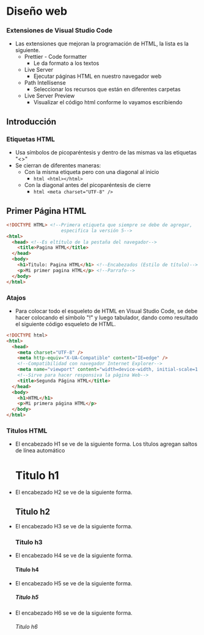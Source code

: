 # Diseño web
### Extensiones de Visual Studio Code
- Las extensiones que mejoran la programación de HTML, la lista es la siguiente.
  - Prettier - Code formatter
    - Le da formato a los textos
  - Live Server 
    - Ejecutar páginas HTML en nuestro navegador web
  - Path Intellisense
    - Seleccionar los recursos que están en diferentes carpetas
  - Live Server Preview
    - Visualizar el código html conforme lo vayamos escribiendo
## Introducción
### Etiquetas HTML
- Usa símbolos de picoparéntesis y dentro de las mismas va las etiquetas "<>"
- Se cierran de diferentes maneras:
  - Con la misma etiqueta pero con una diagonal al inicio
    - ```html <html></html>``` 
  - Con la diagonal antes del picoparéntesis de cierre
    - ```html <meta charset="UTF-8" />```

## Primer Página HTML
```html
<!DOCTYPE HTML> <!--Primera etiqueta que siempre se debe de agregar, 
                    especifica la versión 5-->
<html>
  <head> <!--Es eltítulo de la pestaña del navegador-->
    <title>Pagina HTML</title> 
  </head>
  <body>
    <h1>Titulo: Pagina HTML</h1> <!--Encabezados (Estilo de título)-->
    <p>Mi primer pagina HTML</p> <!--Parrafo-->
  </body>
</html>
```

### Atajos
- Para colocar todo el esqueleto de HTML en Visual Studio Code, se debe hacer colocando el símbolo "!" y luego tabulador, dando como resultado el siguiente código esqueleto de HTML.
```html
<!DOCTYPE html>
<html>
  <head>
    <meta charset="UTF-8" />
    <meta http-equiv="X-UA-Compatible" content="IE=edge" />
    <!--Compatibilidad con navegador Internet Explorer-->
    <meta name="viewport" content="width=device-width, initial-scale=1.0" />
    <!--Sirve para hacer responsiva la página Web-->
    <title>Segunda Página HTML</title>
  </head>
  <body>
    <h1>HTML</h1>
    <p>Mi primera página HTML</p>
  </body>
</html>
```

### Titulos HTML
- El encabezado H1 se ve de la siguiente forma. Los títulos agregan saltos de línea automático
  <h1>Titulo h1</h1>
- El encabezado H2 se ve de la siguiente forma.
  <h2>Titulo h2</h2>
- El encabezado H3 se ve de la siguiente forma.
  <h3>Titulo h3</h3>
- El encabezado H4 se ve de la siguiente forma.
  <h4>Titulo h4</h4>
- El encabezado H5 se ve de la siguiente forma.
  <h5>Titulo h5</h5>
- El encabezado H6 se ve de la siguiente forma.
  <h6>Titulo h6</h6>
